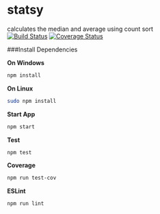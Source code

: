 # statsy
calculates the  median and average using count sort   
[![Build Status](https://travis-ci.org/ziyasal/statsy.svg?branch=master)](https://travis-ci.org/ziyasal/statsy)   [![Coverage Status](https://coveralls.io/repos/github/ziyasal/statsy/badge.svg?branch=master)](https://coveralls.io/github/ziyasal/statsy?branch=master)

###Install Dependencies
 
 **On Windows**
 ```sh
 npm install
 ```
 
 **On Linux**
 ```sh
 sudo npm install
 ```
 **Start App**
 ```js
npm start
 ```
 
 **Test**
 ```sh
 npm test
 ```
 
 **Coverage**
 ```sh
 npm run test-cov
 ```
 
 **ESLint**
 ```sh
 npm run lint
 ```
